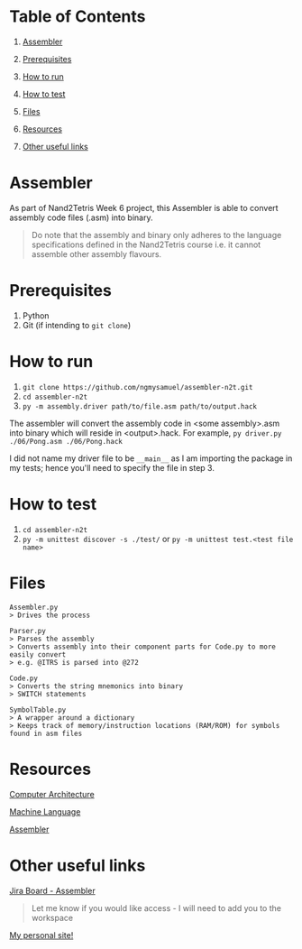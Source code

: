 # Table of Contents
1. [Assembler](#assembler)

2. [Prerequisites](#prerequisites)

3. [How to run](#how-to-run)

4. [How to test](#how-to-test)

5. [Files](#files)

6. [Resources](#resources)

7. [Other useful links](#other-useful-links)

# Assembler

As part of Nand2Tetris Week 6 project, this Assembler is able to convert assembly code files (.asm) into binary. 

> Do note that the assembly and binary only adheres to the language specifications defined in the Nand2Tetris course i.e. it cannot assemble other assembly flavours.

# Prerequisites

1. Python
2. Git (if intending to `git clone`)

# How to run

1. `git clone https://github.com/ngmysamuel/assembler-n2t.git`
2. `cd assembler-n2t`
3. `py -m assembly.driver path/to/file.asm path/to/output.hack`

The assembler will convert the assembly code in \<some assembly\>.asm into binary which will reside in \<output\>.hack. For example, `py driver.py ./06/Pong.asm ./06/Pong.hack`


I did not name my driver file to be `__main__` as I am importing the package in my tests; hence you'll need to specify the file in step 3.

# How to test

1. `cd assembler-n2t`
2. `py -m unittest discover -s ./test/` or `py -m unittest test.<test file name>`

# Files

```
Assembler.py
> Drives the process

Parser.py
> Parses the assembly
> Converts assembly into their component parts for Code.py to more easily convert
> e.g. @ITRS is parsed into @272

Code.py
> Converts the string mnemonics into binary
> SWITCH statements

SymbolTable.py
> A wrapper around a dictionary
> Keeps track of memory/instruction locations (RAM/ROM) for symbols found in asm files
```

# Resources

[Computer Architecture](https://www.nand2tetris.org/_files/ugd/44046b_b2cad2eea33847869b86c541683551a7.pdf)

[Machine Language](https://www.nand2tetris.org/_files/ugd/44046b_d70026d8c1424487a451eaba3e372132.pdf)

[Assembler](https://www.nand2tetris.org/_files/ugd/44046b_89a8e226476741a3b7c5204575b8a0b2.pdf)

# Other useful links

[Jira Board - Assembler](https://app.plane.so/projects-of-samuel/projects/ce5644c6-58a1-42e6-9b62-bd986f45037b/issues/)
> Let me know if you would like access - I will need to add you to the workspace

[My personal site!](https://ngmysamuel.github.io/)
